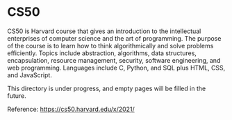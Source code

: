# CS50
CS50 is Harvard course that gives an introduction to the intellectual enterprises of computer science and the art of programming. The purpose of the course is to learn how to think algorithmically and solve problems efficiently. Topics include abstraction, algorithms, data structures, encapsulation, resource management, security, software engineering, and web programming. Languages include C, Python, and SQL plus HTML, CSS, and JavaScript. 

This directory is under progress, and empty pages will be filled in the future. 

Reference: https://cs50.harvard.edu/x/2021/
